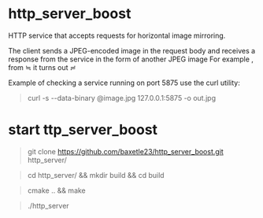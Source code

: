 # http_server_boost

HTTP service that accepts requests for horizontal image mirroring.

The client sends a JPEG-encoded image in the request body and 
receives a response from the service in the form of another JPEG image
For example , from ≒ it turns out ≓

Example of checking a service running on port 5875 use the curl utility:
> curl -s --data-binary @image.jpg 127.0.0.1:5875 -o out.jpg

# start ttp_server_boost

> git clone https://github.com/baxetle23/http_server_boost.git http_server/

> cd http_server/ && mkdir build && cd build

> cmake .. && make

> ./http_server <IP> <PORT>